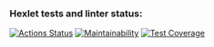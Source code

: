 ### Hexlet tests and linter status:
[![Actions Status](https://github.com/antoshhkii/frontend-project-11/actions/workflows/hexlet-check.yml/badge.svg)](https://github.com/antoshhkii/frontend-project-11/actions)
[![Maintainability](https://api.codeclimate.com/v1/badges/32609424d0fb8e7f185d/maintainability)](https://codeclimate.com/github/antoshhkii/discord_bot/maintainability)
[![Test Coverage](https://api.codeclimate.com/v1/badges/32609424d0fb8e7f185d/test_coverage)](https://codeclimate.com/github/antoshhkii/discord_bot/test_coverage)